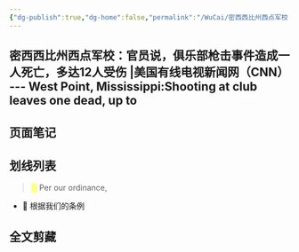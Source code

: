 ```yaml
---
{"dg-publish":true,"dg-home":false,"permalink":"/WuCai/密西西比州西点军校：官员说俱乐部枪击事件造成一人死亡多达12人受伤 美国有线电视新闻网（CNN） --- West Point, Mississippi Shooting at club leaves one dead, up to-H8DDAKC/","dgPassFrontmatter":true}
---
```



## 密西西比州西点军校：官员说，俱乐部枪击事件造成一人死亡，多达12人受伤 |美国有线电视新闻网（CNN） --- West Point, Mississippi:Shooting at club leaves one dead, up to 

## 页面笔记


## 划线列表
> <font color="#FFFF83">█  </font>Per our ordinance,
- 📝 根据我们的条例


## 全文剪藏

